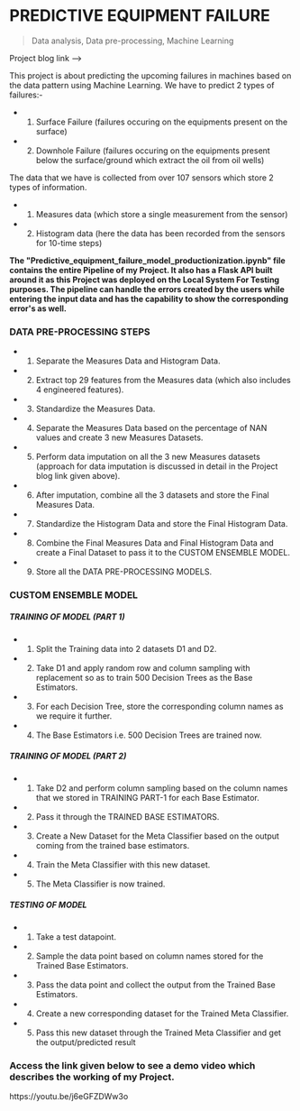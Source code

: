 <h1>PREDICTIVE EQUIPMENT FAILURE</h1>

> Data analysis, Data pre-processing, Machine Learning

Project blog link --> 

This project is about predicting the upcoming failures in machines based on the data pattern using Machine Learning. We have to predict 2 types of failures:-
* 1) Surface Failure (failures occuring on the equipments present on the surface)
* 2) Downhole Failure (failures occuring on the equipments present below the surface/ground which extract the oil from oil wells)

The data that we have is collected from over 107 sensors which store 2 types of information. 
* 1) Measures data (which store a single measurement from the sensor)
* 2) Histogram data (here the data has been recorded from the sensors for 10-time steps)

<b>The "Predictive_equipment_failure_model_productionization.ipynb" file contains the entire Pipeline of my Project. It also has a Flask API built around it as this Project was deployed on the Local System For Testing purposes. The pipeline can handle the errors created by the users while entering the input data and has the capability to show the corresponding error's as well.</b>

<h3>DATA PRE-PROCESSING STEPS</h3>

* 1) Separate the Measures Data and Histogram Data.
* 2) Extract top 29 features from the Measures data (which also includes 4 engineered features).
* 3) Standardize the Measures Data.
* 4) Separate the Measures Data based on the percentage of NAN values and create 3 new Measures Datasets.
* 5) Perform data imputation on all the 3 new Measures datasets (approach for data imputation is discussed in detail in the Project blog link given above).
* 6) After imputation, combine all the 3 datasets and store the Final Measures Data.
* 7) Standardize the Histogram Data and store the Final Histogram Data.
* 8) Combine the Final Measures Data and Final Histogram Data and create a Final Dataset to pass it to the CUSTOM ENSEMBLE MODEL.
* 9) Store all the DATA PRE-PROCESSING MODELS.

<h3>CUSTOM ENSEMBLE MODEL</h3>

<h5>TRAINING OF MODEL (PART 1)</h5>

* 1) Split the Training data into 2 datasets D1 and D2.
* 2) Take D1 and apply random row and column sampling with replacement so as to train 500 Decision Trees as the Base Estimators.
* 3) For each Decision Tree, store the corresponding column names as we require it further.
* 4) The Base Estimators i.e. 500 Decision Trees are trained now. 

<h5>TRAINING OF MODEL (PART 2)</h5>

* 1) Take D2 and perform column sampling based on the column names that we stored in TRAINING PART-1 for each Base Estimator.
* 2) Pass it through the TRAINED BASE ESTIMATORS.
* 3) Create a New Dataset for the Meta Classifier based on the output coming from the trained base estimators.
* 4) Train the Meta Classifier with this new dataset.
* 5) The Meta Classifier is now trained. 

<h5>TESTING OF MODEL</h5>

* 1) Take a test datapoint.
* 2) Sample the data point based on column names stored for the Trained Base Estimators.
* 3) Pass the data point and collect the output from the Trained Base Estimators.
* 4) Create a new corresponding dataset for the Trained Meta Classifier.
* 5) Pass this new dataset through the Trained Meta Classifier and get the output/predicted result

<h3>Access the link given below to see a demo video which describes the working of my Project.</h3>
https://youtu.be/j6eGFZDWw3o 
